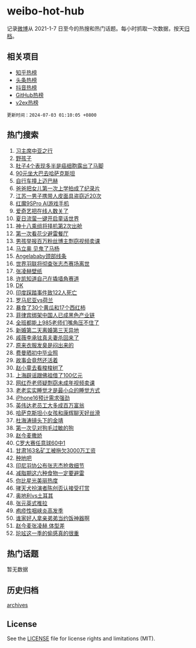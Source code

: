 # weibo-hot-hub

记录[微博](https://www.weibo.com)从 2021-1-7 日至今的热搜和热门话题。每小时抓取一次数据，按天[归档](archives)。

## 相关项目

- [知乎热榜](https://github.com/lonnyzhang423/zhihu-hot-hub)
- [头条热榜](https://github.com/lonnyzhang423/toutiao-hot-hub)
- [抖音热榜](https://github.com/lonnyzhang423/douyin-hot-hub)
- [GitHub热榜](https://github.com/lonnyzhang423/github-hot-hub)
- [v2ex热榜](https://github.com/lonnyzhang423/v2ex-hot-hub)


`更新时间：2024-07-03 01:10:05 +0800`

## 热门搜索

1. [习主席中亚之行](https://m.weibo.cn/search?containerid=100103type%3D1%26t%3D10%26q%3D%23%E4%B9%A0%E4%B8%BB%E5%B8%AD%E4%B8%AD%E4%BA%9A%E4%B9%8B%E8%A1%8C%23&stream_entry_id=51&isnewpage=1&extparam=seat%3D1%26cate%3D10103%26stream_entry_id%3D51%26pos%3D0%26q%3D%2523%25E4%25B9%25A0%25E4%25B8%25BB%25E5%25B8%25AD%25E4%25B8%25AD%25E4%25BA%259A%25E4%25B9%258B%25E8%25A1%258C%2523%26dgr%3D0%26filter_type%3Drealtimehot%26c_type%3D51%26display_time%3D1719940204%26pre_seqid%3D171994020449902665497)
1. [野孩子](https://m.weibo.cn/search?containerid=100103type%3D1%26t%3D10%26q%3D%E9%87%8E%E5%AD%A9%E5%AD%90&stream_entry_id=31&isnewpage=1&extparam=seat%3D1%26flag%3D1%26filter_type%3Drealtimehot%26q%3D%25E9%2587%258E%25E5%25AD%25A9%25E5%25AD%2590%26c_type%3D31%26cate%3D5001%26dgr%3D0%26pos%3D0%26stream_entry_id%3D31%26band_rank%3D1%26realpos%3D1%26lcate%3D5001%26display_time%3D1719940204%26pre_seqid%3D171994020449902665497)
1. [肚子4个表现多半是癌细胞露出了马脚](https://m.weibo.cn/search?containerid=100103type%3D1%26t%3D10%26q%3D%23%E8%82%9A%E5%AD%904%E4%B8%AA%E8%A1%A8%E7%8E%B0%E5%A4%9A%E5%8D%8A%E6%98%AF%E7%99%8C%E7%BB%86%E8%83%9E%E9%9C%B2%E5%87%BA%E4%BA%86%E9%A9%AC%E8%84%9A%23&stream_entry_id=31&isnewpage=1&extparam=seat%3D1%26flag%3D2%26filter_type%3Drealtimehot%26q%3D%2523%25E8%2582%259A%25E5%25AD%25904%25E4%25B8%25AA%25E8%25A1%25A8%25E7%258E%25B0%25E5%25A4%259A%25E5%258D%258A%25E6%2598%25AF%25E7%2599%258C%25E7%25BB%2586%25E8%2583%259E%25E9%259C%25B2%25E5%2587%25BA%25E4%25BA%2586%25E9%25A9%25AC%25E8%2584%259A%2523%26c_type%3D31%26cate%3D5001%26dgr%3D0%26pos%3D1%26stream_entry_id%3D31%26band_rank%3D2%26realpos%3D2%26lcate%3D5001%26display_time%3D1719940204%26pre_seqid%3D171994020449902665497)
1. [90元坐大巴去哈萨克斯坦](https://m.weibo.cn/search?containerid=100103type%3D1%26t%3D10%26q%3D%2390%E5%85%83%E5%9D%90%E5%A4%A7%E5%B7%B4%E5%8E%BB%E5%93%88%E8%90%A8%E5%85%8B%E6%96%AF%E5%9D%A6%23&stream_entry_id=31&isnewpage=1&extparam=seat%3D1%26flag%3D0%26filter_type%3Drealtimehot%26q%3D%252390%25E5%2585%2583%25E5%259D%2590%25E5%25A4%25A7%25E5%25B7%25B4%25E5%258E%25BB%25E5%2593%2588%25E8%2590%25A8%25E5%2585%258B%25E6%2596%25AF%25E5%259D%25A6%2523%26c_type%3D31%26cate%3D5001%26dgr%3D0%26pos%3D2%26stream_entry_id%3D31%26band_rank%3D3%26realpos%3D3%26lcate%3D5001%26display_time%3D1719940204%26pre_seqid%3D171994020449902665497)
1. [自行车撞上迈巴赫](https://m.weibo.cn/search?containerid=100103type%3D1%26t%3D10%26q%3D%23%E8%87%AA%E8%A1%8C%E8%BD%A6%E6%92%9E%E4%B8%8A%E8%BF%88%E5%B7%B4%E8%B5%AB%23&stream_entry_id=31&isnewpage=1&extparam=seat%3D1%26flag%3D2%26filter_type%3Drealtimehot%26q%3D%2523%25E8%2587%25AA%25E8%25A1%258C%25E8%25BD%25A6%25E6%2592%259E%25E4%25B8%258A%25E8%25BF%2588%25E5%25B7%25B4%25E8%25B5%25AB%2523%26c_type%3D31%26cate%3D5001%26dgr%3D0%26pos%3D3%26stream_entry_id%3D31%26band_rank%3D4%26realpos%3D4%26lcate%3D5001%26display_time%3D1719940204%26pre_seqid%3D171994020449902665497)
1. [爸爸把女儿第一次上学拍成了纪录片](https://m.weibo.cn/search?containerid=100103type%3D1%26t%3D10%26q%3D%E7%88%B8%E7%88%B8%E6%8A%8A%E5%A5%B3%E5%84%BF%E7%AC%AC%E4%B8%80%E6%AC%A1%E4%B8%8A%E5%AD%A6%E6%8B%8D%E6%88%90%E4%BA%86%E7%BA%AA%E5%BD%95%E7%89%87&stream_entry_id=31&isnewpage=1&extparam=seat%3D1%26flag%3D0%26filter_type%3Drealtimehot%26q%3D%25E7%2588%25B8%25E7%2588%25B8%25E6%258A%258A%25E5%25A5%25B3%25E5%2584%25BF%25E7%25AC%25AC%25E4%25B8%2580%25E6%25AC%25A1%25E4%25B8%258A%25E5%25AD%25A6%25E6%258B%258D%25E6%2588%2590%25E4%25BA%2586%25E7%25BA%25AA%25E5%25BD%2595%25E7%2589%2587%26c_type%3D31%26cate%3D5001%26dgr%3D0%26pos%3D4%26stream_entry_id%3D31%26band_rank%3D5%26realpos%3D5%26lcate%3D5001%26display_time%3D1719940204%26pre_seqid%3D171994020449902665497)
1. [江苏一男子携带人皮面具盗窃近20次](https://m.weibo.cn/search?containerid=100103type%3D1%26t%3D10%26q%3D%23%E6%B1%9F%E8%8B%8F%E4%B8%80%E7%94%B7%E5%AD%90%E6%90%BA%E5%B8%A6%E4%BA%BA%E7%9A%AE%E9%9D%A2%E5%85%B7%E7%9B%97%E7%AA%83%E8%BF%9120%E6%AC%A1%23&stream_entry_id=31&isnewpage=1&extparam=seat%3D1%26flag%3D0%26filter_type%3Drealtimehot%26q%3D%2523%25E6%25B1%259F%25E8%258B%258F%25E4%25B8%2580%25E7%2594%25B7%25E5%25AD%2590%25E6%2590%25BA%25E5%25B8%25A6%25E4%25BA%25BA%25E7%259A%25AE%25E9%259D%25A2%25E5%2585%25B7%25E7%259B%2597%25E7%25AA%2583%25E8%25BF%259120%25E6%25AC%25A1%2523%26c_type%3D31%26cate%3D5001%26dgr%3D0%26pos%3D5%26stream_entry_id%3D31%26band_rank%3D6%26realpos%3D6%26lcate%3D5001%26display_time%3D1719940204%26pre_seqid%3D171994020449902665497)
1. [红魔9SPro AI游戏手机](https://m.weibo.cn/search?containerid=100103type%3D1%26t%3D10%26q%3D%23%E7%BA%A2%E9%AD%949SPro+AI%E6%B8%B8%E6%88%8F%E6%89%8B%E6%9C%BA%23&stream_entry_id=31&isnewpage=1&extparam=seat%3D1%26filter_type%3Drealtimehot%26q%3D%2523%25E7%25BA%25A2%25E9%25AD%25949SPro%2520AI%25E6%25B8%25B8%25E6%2588%258F%25E6%2589%258B%25E6%259C%25BA%2523%26c_type%3D31%26adid%3D244894%26is_ad_pos%3D1%26topic_ad%3D1%26dgr%3D0%26pos%3D6%26stream_entry_id%3D31%26band_rank%3D7%26cate%3D5001%26lcate%3D5001%26display_time%3D1719940204%26pre_seqid%3D171994020449902665497)
1. [爱奇艺把在线人数关了](https://m.weibo.cn/search?containerid=100103type%3D1%26t%3D10%26q%3D%23%E7%88%B1%E5%A5%87%E8%89%BA%E6%8A%8A%E5%9C%A8%E7%BA%BF%E4%BA%BA%E6%95%B0%E5%85%B3%E4%BA%86%23&stream_entry_id=31&isnewpage=1&extparam=seat%3D1%26flag%3D2%26filter_type%3Drealtimehot%26q%3D%2523%25E7%2588%25B1%25E5%25A5%2587%25E8%2589%25BA%25E6%258A%258A%25E5%259C%25A8%25E7%25BA%25BF%25E4%25BA%25BA%25E6%2595%25B0%25E5%2585%25B3%25E4%25BA%2586%2523%26c_type%3D31%26cate%3D5001%26dgr%3D0%26pos%3D7%26stream_entry_id%3D31%26band_rank%3D7%26realpos%3D7%26lcate%3D5001%26display_time%3D1719940204%26pre_seqid%3D171994020449902665497)
1. [夏日流萤一键开启童话世界](https://m.weibo.cn/search?containerid=100103type%3D1%26t%3D10%26q%3D%23%E5%A4%8F%E6%97%A5%E6%B5%81%E8%90%A4%E4%B8%80%E9%94%AE%E5%BC%80%E5%90%AF%E7%AB%A5%E8%AF%9D%E4%B8%96%E7%95%8C%23&stream_entry_id=31&isnewpage=1&extparam=seat%3D1%26flag%3D32768%26filter_type%3Drealtimehot%26q%3D%2523%25E5%25A4%258F%25E6%2597%25A5%25E6%25B5%2581%25E8%2590%25A4%25E4%25B8%2580%25E9%2594%25AE%25E5%25BC%2580%25E5%2590%25AF%25E7%25AB%25A5%25E8%25AF%259D%25E4%25B8%2596%25E7%2595%258C%2523%26c_type%3D31%26cate%3D5001%26dgr%3D0%26pos%3D8%26stream_entry_id%3D31%26band_rank%3D8%26realpos%3D8%26lcate%3D5001%26display_time%3D1719940204%26pre_seqid%3D171994020449902665497)
1. [神十八乘组将择机第2次出舱](https://m.weibo.cn/search?containerid=100103type%3D1%26t%3D10%26q%3D%23%E7%A5%9E%E5%8D%81%E5%85%AB%E4%B9%98%E7%BB%84%E5%B0%86%E6%8B%A9%E6%9C%BA%E7%AC%AC2%E6%AC%A1%E5%87%BA%E8%88%B1%23&stream_entry_id=31&isnewpage=1&extparam=seat%3D1%26flag%3D0%26filter_type%3Drealtimehot%26q%3D%2523%25E7%25A5%259E%25E5%258D%2581%25E5%2585%25AB%25E4%25B9%2598%25E7%25BB%2584%25E5%25B0%2586%25E6%258B%25A9%25E6%259C%25BA%25E7%25AC%25AC2%25E6%25AC%25A1%25E5%2587%25BA%25E8%2588%25B1%2523%26c_type%3D31%26cate%3D5001%26dgr%3D0%26pos%3D9%26stream_entry_id%3D31%26band_rank%3D9%26realpos%3D9%26lcate%3D5001%26display_time%3D1719940204%26pre_seqid%3D171994020449902665497)
1. [第一次看花少避雷餐厅](https://m.weibo.cn/search?containerid=100103type%3D1%26t%3D10%26q%3D%E7%AC%AC%E4%B8%80%E6%AC%A1%E7%9C%8B%E8%8A%B1%E5%B0%91%E9%81%BF%E9%9B%B7%E9%A4%90%E5%8E%85&stream_entry_id=31&isnewpage=1&extparam=seat%3D1%26flag%3D2%26filter_type%3Drealtimehot%26q%3D%25E7%25AC%25AC%25E4%25B8%2580%25E6%25AC%25A1%25E7%259C%258B%25E8%258A%25B1%25E5%25B0%2591%25E9%2581%25BF%25E9%259B%25B7%25E9%25A4%2590%25E5%258E%2585%26c_type%3D31%26cate%3D5001%26dgr%3D0%26pos%3D10%26stream_entry_id%3D31%26band_rank%3D10%26realpos%3D10%26lcate%3D5001%26display_time%3D1719940204%26pre_seqid%3D171994020449902665497)
1. [男孩举报百万粉丝博主剽窃视频卖课](https://m.weibo.cn/search?containerid=100103type%3D1%26t%3D10%26q%3D%23%E7%94%B7%E5%AD%A9%E4%B8%BE%E6%8A%A5%E7%99%BE%E4%B8%87%E7%B2%89%E4%B8%9D%E5%8D%9A%E4%B8%BB%E5%89%BD%E7%AA%83%E8%A7%86%E9%A2%91%E5%8D%96%E8%AF%BE%23&stream_entry_id=31&isnewpage=1&extparam=seat%3D1%26flag%3D2%26filter_type%3Drealtimehot%26q%3D%2523%25E7%2594%25B7%25E5%25AD%25A9%25E4%25B8%25BE%25E6%258A%25A5%25E7%2599%25BE%25E4%25B8%2587%25E7%25B2%2589%25E4%25B8%259D%25E5%258D%259A%25E4%25B8%25BB%25E5%2589%25BD%25E7%25AA%2583%25E8%25A7%2586%25E9%25A2%2591%25E5%258D%2596%25E8%25AF%25BE%2523%26c_type%3D31%26cate%3D5001%26dgr%3D0%26pos%3D11%26stream_entry_id%3D31%26band_rank%3D11%26realpos%3D11%26lcate%3D5001%26display_time%3D1719940204%26pre_seqid%3D171994020449902665497)
1. [马立奥 见鬼了马杨](https://m.weibo.cn/search?containerid=100103type%3D1%26t%3D10%26q%3D%E9%A9%AC%E7%AB%8B%E5%A5%A5+%E8%A7%81%E9%AC%BC%E4%BA%86%E9%A9%AC%E6%9D%A8&stream_entry_id=31&isnewpage=1&extparam=seat%3D1%26flag%3D1%26filter_type%3Drealtimehot%26q%3D%25E9%25A9%25AC%25E7%25AB%258B%25E5%25A5%25A5%2520%25E8%25A7%2581%25E9%25AC%25BC%25E4%25BA%2586%25E9%25A9%25AC%25E6%259D%25A8%26c_type%3D31%26cate%3D5001%26dgr%3D0%26pos%3D12%26stream_entry_id%3D31%26band_rank%3D12%26realpos%3D12%26lcate%3D5001%26display_time%3D1719940204%26pre_seqid%3D171994020449902665497)
1. [Angelababy颈部线条](https://m.weibo.cn/search?containerid=100103type%3D1%26t%3D10%26q%3D%23Angelababy%E9%A2%88%E9%83%A8%E7%BA%BF%E6%9D%A1%23&stream_entry_id=31&isnewpage=1&extparam=seat%3D1%26flag%3D2%26filter_type%3Drealtimehot%26q%3D%2523Angelababy%25E9%25A2%2588%25E9%2583%25A8%25E7%25BA%25BF%25E6%259D%25A1%2523%26c_type%3D31%26cate%3D5001%26dgr%3D0%26pos%3D13%26stream_entry_id%3D31%26band_rank%3D13%26realpos%3D13%26lcate%3D5001%26display_time%3D1719940204%26pre_seqid%3D171994020449902665497)
1. [世界羽联将彻查张志杰赛场离世](https://m.weibo.cn/search?containerid=100103type%3D1%26t%3D10%26q%3D%23%E4%B8%96%E7%95%8C%E7%BE%BD%E8%81%94%E5%B0%86%E5%BD%BB%E6%9F%A5%E5%BC%A0%E5%BF%97%E6%9D%B0%E8%B5%9B%E5%9C%BA%E7%A6%BB%E4%B8%96%23&stream_entry_id=31&isnewpage=1&extparam=seat%3D1%26flag%3D0%26filter_type%3Drealtimehot%26q%3D%2523%25E4%25B8%2596%25E7%2595%258C%25E7%25BE%25BD%25E8%2581%2594%25E5%25B0%2586%25E5%25BD%25BB%25E6%259F%25A5%25E5%25BC%25A0%25E5%25BF%2597%25E6%259D%25B0%25E8%25B5%259B%25E5%259C%25BA%25E7%25A6%25BB%25E4%25B8%2596%2523%26c_type%3D31%26cate%3D5001%26dgr%3D0%26pos%3D14%26stream_entry_id%3D31%26band_rank%3D14%26realpos%3D14%26lcate%3D5001%26display_time%3D1719940204%26pre_seqid%3D171994020449902665497)
1. [张凌赫壁纸](https://m.weibo.cn/search?containerid=100103type%3D1%26t%3D10%26q%3D%23%E5%BC%A0%E5%87%8C%E8%B5%AB%E5%A3%81%E7%BA%B8%23&stream_entry_id=31&isnewpage=1&extparam=seat%3D1%26flag%3D0%26filter_type%3Drealtimehot%26q%3D%2523%25E5%25BC%25A0%25E5%2587%258C%25E8%25B5%25AB%25E5%25A3%2581%25E7%25BA%25B8%2523%26c_type%3D31%26cate%3D5001%26dgr%3D0%26pos%3D15%26stream_entry_id%3D31%26band_rank%3D15%26realpos%3D15%26lcate%3D5001%26display_time%3D1719940204%26pre_seqid%3D171994020449902665497)
1. [许凯知道自己在撬墙角赛道](https://m.weibo.cn/search?containerid=100103type%3D1%26t%3D10%26q%3D%23%E8%AE%B8%E5%87%AF%E7%9F%A5%E9%81%93%E8%87%AA%E5%B7%B1%E5%9C%A8%E6%92%AC%E5%A2%99%E8%A7%92%E8%B5%9B%E9%81%93%23&stream_entry_id=31&isnewpage=1&extparam=seat%3D1%26flag%3D0%26filter_type%3Drealtimehot%26q%3D%2523%25E8%25AE%25B8%25E5%2587%25AF%25E7%259F%25A5%25E9%2581%2593%25E8%2587%25AA%25E5%25B7%25B1%25E5%259C%25A8%25E6%2592%25AC%25E5%25A2%2599%25E8%25A7%2592%25E8%25B5%259B%25E9%2581%2593%2523%26c_type%3D31%26cate%3D5001%26dgr%3D0%26pos%3D16%26stream_entry_id%3D31%26band_rank%3D16%26realpos%3D16%26lcate%3D5001%26display_time%3D1719940204%26pre_seqid%3D171994020449902665497)
1. [DK](https://m.weibo.cn/search?containerid=100103type%3D1%26t%3D10%26q%3DDK&stream_entry_id=31&isnewpage=1&extparam=seat%3D1%26flag%3D0%26filter_type%3Drealtimehot%26q%3DDK%26c_type%3D31%26cate%3D5001%26dgr%3D0%26pos%3D17%26stream_entry_id%3D31%26band_rank%3D17%26realpos%3D17%26lcate%3D5001%26display_time%3D1719940204%26pre_seqid%3D171994020449902665497)
1. [印度踩踏事件致122人死亡](https://m.weibo.cn/search?containerid=100103type%3D1%26t%3D10%26q%3D%23%E5%8D%B0%E5%BA%A6%E8%B8%A9%E8%B8%8F%E4%BA%8B%E4%BB%B6%E8%87%B4122%E4%BA%BA%E6%AD%BB%E4%BA%A1%23&stream_entry_id=31&isnewpage=1&extparam=seat%3D1%26flag%3D0%26filter_type%3Drealtimehot%26q%3D%2523%25E5%258D%25B0%25E5%25BA%25A6%25E8%25B8%25A9%25E8%25B8%258F%25E4%25BA%258B%25E4%25BB%25B6%25E8%2587%25B4122%25E4%25BA%25BA%25E6%25AD%25BB%25E4%25BA%25A1%2523%26c_type%3D31%26cate%3D5001%26dgr%3D0%26pos%3D18%26stream_entry_id%3D31%26band_rank%3D18%26realpos%3D18%26lcate%3D5001%26display_time%3D1719940204%26pre_seqid%3D171994020449902665497)
1. [罗马尼亚vs荷兰](https://m.weibo.cn/search?containerid=100103type%3D1%26t%3D10%26q%3D%23%E7%BD%97%E9%A9%AC%E5%B0%BC%E4%BA%9Avs%E8%8D%B7%E5%85%B0%23&stream_entry_id=31&isnewpage=1&extparam=seat%3D1%26flag%3D1%26filter_type%3Drealtimehot%26q%3D%2523%25E7%25BD%2597%25E9%25A9%25AC%25E5%25B0%25BC%25E4%25BA%259Avs%25E8%258D%25B7%25E5%2585%25B0%2523%26c_type%3D31%26cate%3D5001%26dgr%3D0%26pos%3D19%26stream_entry_id%3D31%26band_rank%3D19%26realpos%3D19%26lcate%3D5001%26display_time%3D1719940204%26pre_seqid%3D171994020449902665497)
1. [暴食了30个黄瓜和17个西红柿](https://m.weibo.cn/search?containerid=100103type%3D1%26t%3D10%26q%3D%23%E6%9A%B4%E9%A3%9F%E4%BA%8630%E4%B8%AA%E9%BB%84%E7%93%9C%E5%92%8C17%E4%B8%AA%E8%A5%BF%E7%BA%A2%E6%9F%BF%23&stream_entry_id=31&isnewpage=1&extparam=seat%3D1%26flag%3D0%26filter_type%3Drealtimehot%26q%3D%2523%25E6%259A%25B4%25E9%25A3%259F%25E4%25BA%258630%25E4%25B8%25AA%25E9%25BB%2584%25E7%2593%259C%25E5%2592%258C17%25E4%25B8%25AA%25E8%25A5%25BF%25E7%25BA%25A2%25E6%259F%25BF%2523%26c_type%3D31%26cate%3D5001%26dgr%3D0%26pos%3D20%26stream_entry_id%3D31%26band_rank%3D20%26realpos%3D20%26lcate%3D5001%26display_time%3D1719940204%26pre_seqid%3D171994020449902665497)
1. [菲律宾绑架中国人已成黑色产业链](https://m.weibo.cn/search?containerid=100103type%3D1%26t%3D10%26q%3D%23%E8%8F%B2%E5%BE%8B%E5%AE%BE%E7%BB%91%E6%9E%B6%E4%B8%AD%E5%9B%BD%E4%BA%BA%E5%B7%B2%E6%88%90%E9%BB%91%E8%89%B2%E4%BA%A7%E4%B8%9A%E9%93%BE%23&stream_entry_id=31&isnewpage=1&extparam=seat%3D1%26flag%3D2%26filter_type%3Drealtimehot%26q%3D%2523%25E8%258F%25B2%25E5%25BE%258B%25E5%25AE%25BE%25E7%25BB%2591%25E6%259E%25B6%25E4%25B8%25AD%25E5%259B%25BD%25E4%25BA%25BA%25E5%25B7%25B2%25E6%2588%2590%25E9%25BB%2591%25E8%2589%25B2%25E4%25BA%25A7%25E4%25B8%259A%25E9%2593%25BE%2523%26c_type%3D31%26cate%3D5001%26dgr%3D0%26pos%3D21%26stream_entry_id%3D31%26band_rank%3D21%26realpos%3D21%26lcate%3D5001%26display_time%3D1719940204%26pre_seqid%3D171994020449902665497)
1. [全班都能上985老师们嘴角压不住了](https://m.weibo.cn/search?containerid=100103type%3D1%26t%3D10%26q%3D%23%E5%85%A8%E7%8F%AD%E9%83%BD%E8%83%BD%E4%B8%8A985%E8%80%81%E5%B8%88%E4%BB%AC%E5%98%B4%E8%A7%92%E5%8E%8B%E4%B8%8D%E4%BD%8F%E4%BA%86%23&stream_entry_id=31&isnewpage=1&extparam=seat%3D1%26flag%3D1%26filter_type%3Drealtimehot%26q%3D%2523%25E5%2585%25A8%25E7%258F%25AD%25E9%2583%25BD%25E8%2583%25BD%25E4%25B8%258A985%25E8%2580%2581%25E5%25B8%2588%25E4%25BB%25AC%25E5%2598%25B4%25E8%25A7%2592%25E5%258E%258B%25E4%25B8%258D%25E4%25BD%258F%25E4%25BA%2586%2523%26c_type%3D31%26cate%3D5001%26dgr%3D0%26pos%3D22%26stream_entry_id%3D31%26band_rank%3D22%26realpos%3D22%26lcate%3D5001%26display_time%3D1719940204%26pre_seqid%3D171994020449902665497)
1. [新婚第二天离婚第三天异地](https://m.weibo.cn/search?containerid=100103type%3D1%26t%3D10%26q%3D%23%E6%96%B0%E5%A9%9A%E7%AC%AC%E4%BA%8C%E5%A4%A9%E7%A6%BB%E5%A9%9A%E7%AC%AC%E4%B8%89%E5%A4%A9%E5%BC%82%E5%9C%B0%23&stream_entry_id=31&isnewpage=1&extparam=seat%3D1%26flag%3D0%26filter_type%3Drealtimehot%26q%3D%2523%25E6%2596%25B0%25E5%25A9%259A%25E7%25AC%25AC%25E4%25BA%258C%25E5%25A4%25A9%25E7%25A6%25BB%25E5%25A9%259A%25E7%25AC%25AC%25E4%25B8%2589%25E5%25A4%25A9%25E5%25BC%2582%25E5%259C%25B0%2523%26c_type%3D31%26cate%3D5001%26dgr%3D0%26pos%3D23%26stream_entry_id%3D31%26band_rank%3D23%26realpos%3D23%26lcate%3D5001%26display_time%3D1719940204%26pre_seqid%3D171994020449902665497)
1. [戚薇李承铉真夫妻杀回来了](https://m.weibo.cn/search?containerid=100103type%3D1%26t%3D10%26q%3D%23%E6%88%9A%E8%96%87%E6%9D%8E%E6%89%BF%E9%93%89%E7%9C%9F%E5%A4%AB%E5%A6%BB%E6%9D%80%E5%9B%9E%E6%9D%A5%E4%BA%86%23&stream_entry_id=31&isnewpage=1&extparam=seat%3D1%26flag%3D0%26filter_type%3Drealtimehot%26q%3D%2523%25E6%2588%259A%25E8%2596%2587%25E6%259D%258E%25E6%2589%25BF%25E9%2593%2589%25E7%259C%259F%25E5%25A4%25AB%25E5%25A6%25BB%25E6%259D%2580%25E5%259B%259E%25E6%259D%25A5%25E4%25BA%2586%2523%26c_type%3D31%26cate%3D5001%26dgr%3D0%26pos%3D24%26stream_entry_id%3D31%26band_rank%3D24%26realpos%3D24%26lcate%3D5001%26display_time%3D1719940204%26pre_seqid%3D171994020449902665497)
1. [原来衣服发臭是闷出来的](https://m.weibo.cn/search?containerid=100103type%3D1%26t%3D10%26q%3D%23%E5%8E%9F%E6%9D%A5%E8%A1%A3%E6%9C%8D%E5%8F%91%E8%87%AD%E6%98%AF%E9%97%B7%E5%87%BA%E6%9D%A5%E7%9A%84%23&stream_entry_id=31&isnewpage=1&extparam=seat%3D1%26flag%3D0%26filter_type%3Drealtimehot%26q%3D%2523%25E5%258E%259F%25E6%259D%25A5%25E8%25A1%25A3%25E6%259C%258D%25E5%258F%2591%25E8%2587%25AD%25E6%2598%25AF%25E9%2597%25B7%25E5%2587%25BA%25E6%259D%25A5%25E7%259A%2584%2523%26c_type%3D31%26cate%3D5001%26dgr%3D0%26pos%3D25%26stream_entry_id%3D31%26band_rank%3D25%26realpos%3D25%26lcate%3D5001%26display_time%3D1719940204%26pre_seqid%3D171994020449902665497)
1. [费曼晒初中毕业照](https://m.weibo.cn/search?containerid=100103type%3D1%26t%3D10%26q%3D%23%E8%B4%B9%E6%9B%BC%E6%99%92%E5%88%9D%E4%B8%AD%E6%AF%95%E4%B8%9A%E7%85%A7%23&stream_entry_id=31&isnewpage=1&extparam=seat%3D1%26flag%3D0%26filter_type%3Drealtimehot%26q%3D%2523%25E8%25B4%25B9%25E6%259B%25BC%25E6%2599%2592%25E5%2588%259D%25E4%25B8%25AD%25E6%25AF%2595%25E4%25B8%259A%25E7%2585%25A7%2523%26c_type%3D31%26cate%3D5001%26dgr%3D0%26pos%3D26%26stream_entry_id%3D31%26band_rank%3D26%26realpos%3D26%26lcate%3D5001%26display_time%3D1719940204%26pre_seqid%3D171994020449902665497)
1. [故事会竟然还活着](https://m.weibo.cn/search?containerid=100103type%3D1%26t%3D10%26q%3D%23%E6%95%85%E4%BA%8B%E4%BC%9A%E7%AB%9F%E7%84%B6%E8%BF%98%E6%B4%BB%E7%9D%80%23&stream_entry_id=31&isnewpage=1&extparam=seat%3D1%26flag%3D0%26filter_type%3Drealtimehot%26q%3D%2523%25E6%2595%2585%25E4%25BA%258B%25E4%25BC%259A%25E7%25AB%259F%25E7%2584%25B6%25E8%25BF%2598%25E6%25B4%25BB%25E7%259D%2580%2523%26c_type%3D31%26cate%3D5001%26dgr%3D0%26pos%3D27%26stream_entry_id%3D31%26band_rank%3D27%26realpos%3D27%26lcate%3D5001%26display_time%3D1719940204%26pre_seqid%3D171994020449902665497)
1. [赵小童去看梭梭树了](https://m.weibo.cn/search?containerid=100103type%3D1%26t%3D10%26q%3D%23%E8%B5%B5%E5%B0%8F%E7%AB%A5%E5%8E%BB%E7%9C%8B%E6%A2%AD%E6%A2%AD%E6%A0%91%E4%BA%86%23&stream_entry_id=31&isnewpage=1&extparam=seat%3D1%26flag%3D0%26filter_type%3Drealtimehot%26q%3D%2523%25E8%25B5%25B5%25E5%25B0%258F%25E7%25AB%25A5%25E5%258E%25BB%25E7%259C%258B%25E6%25A2%25AD%25E6%25A2%25AD%25E6%25A0%2591%25E4%25BA%2586%2523%26c_type%3D31%26cate%3D5001%26dgr%3D0%26pos%3D28%26stream_entry_id%3D31%26band_rank%3D28%26realpos%3D28%26lcate%3D5001%26display_time%3D1719940204%26pre_seqid%3D171994020449902665497)
1. [上海辟谣跟佛祖借了100亿元](https://m.weibo.cn/search?containerid=100103type%3D1%26t%3D10%26q%3D%23%E4%B8%8A%E6%B5%B7%E8%BE%9F%E8%B0%A3%E8%B7%9F%E4%BD%9B%E7%A5%96%E5%80%9F%E4%BA%86100%E4%BA%BF%E5%85%83%23&stream_entry_id=31&isnewpage=1&extparam=seat%3D1%26flag%3D0%26filter_type%3Drealtimehot%26q%3D%2523%25E4%25B8%258A%25E6%25B5%25B7%25E8%25BE%259F%25E8%25B0%25A3%25E8%25B7%259F%25E4%25BD%259B%25E7%25A5%2596%25E5%2580%259F%25E4%25BA%2586100%25E4%25BA%25BF%25E5%2585%2583%2523%26c_type%3D31%26cate%3D5001%26dgr%3D0%26pos%3D29%26stream_entry_id%3D31%26band_rank%3D29%26realpos%3D29%26lcate%3D5001%26display_time%3D1719940204%26pre_seqid%3D171994020449902665497)
1. [网红乔老师疑剽窃未成年视频卖课](https://m.weibo.cn/search?containerid=100103type%3D1%26t%3D10%26q%3D%23%E7%BD%91%E7%BA%A2%E4%B9%94%E8%80%81%E5%B8%88%E7%96%91%E5%89%BD%E7%AA%83%E6%9C%AA%E6%88%90%E5%B9%B4%E8%A7%86%E9%A2%91%E5%8D%96%E8%AF%BE%23&stream_entry_id=31&isnewpage=1&extparam=seat%3D1%26flag%3D0%26filter_type%3Drealtimehot%26q%3D%2523%25E7%25BD%2591%25E7%25BA%25A2%25E4%25B9%2594%25E8%2580%2581%25E5%25B8%2588%25E7%2596%2591%25E5%2589%25BD%25E7%25AA%2583%25E6%259C%25AA%25E6%2588%2590%25E5%25B9%25B4%25E8%25A7%2586%25E9%25A2%2591%25E5%258D%2596%25E8%25AF%25BE%2523%26c_type%3D31%26cate%3D5001%26dgr%3D0%26pos%3D30%26stream_entry_id%3D31%26band_rank%3D30%26realpos%3D30%26lcate%3D5001%26display_time%3D1719940204%26pre_seqid%3D171994020449902665497)
1. [老老实实睡觉才是最小众的睡觉方式](https://m.weibo.cn/search?containerid=100103type%3D1%26t%3D10%26q%3D%23%E8%80%81%E8%80%81%E5%AE%9E%E5%AE%9E%E7%9D%A1%E8%A7%89%E6%89%8D%E6%98%AF%E6%9C%80%E5%B0%8F%E4%BC%97%E7%9A%84%E7%9D%A1%E8%A7%89%E6%96%B9%E5%BC%8F%23&stream_entry_id=31&isnewpage=1&extparam=seat%3D1%26flag%3D0%26filter_type%3Drealtimehot%26q%3D%2523%25E8%2580%2581%25E8%2580%2581%25E5%25AE%259E%25E5%25AE%259E%25E7%259D%25A1%25E8%25A7%2589%25E6%2589%258D%25E6%2598%25AF%25E6%259C%2580%25E5%25B0%258F%25E4%25BC%2597%25E7%259A%2584%25E7%259D%25A1%25E8%25A7%2589%25E6%2596%25B9%25E5%25BC%258F%2523%26c_type%3D31%26cate%3D5001%26dgr%3D0%26pos%3D31%26stream_entry_id%3D31%26band_rank%3D31%26realpos%3D31%26lcate%3D5001%26display_time%3D1719940204%26pre_seqid%3D171994020449902665497)
1. [iPhone16预计需求强劲](https://m.weibo.cn/search?containerid=100103type%3D1%26t%3D10%26q%3D%23iPhone16%E9%A2%84%E8%AE%A1%E9%9C%80%E6%B1%82%E5%BC%BA%E5%8A%B2%23&stream_entry_id=31&isnewpage=1&extparam=seat%3D1%26flag%3D0%26filter_type%3Drealtimehot%26q%3D%2523iPhone16%25E9%25A2%2584%25E8%25AE%25A1%25E9%259C%2580%25E6%25B1%2582%25E5%25BC%25BA%25E5%258A%25B2%2523%26c_type%3D31%26cate%3D5001%26dgr%3D0%26pos%3D32%26stream_entry_id%3D31%26band_rank%3D32%26realpos%3D32%26lcate%3D5001%26display_time%3D1719940204%26pre_seqid%3D171994020449902665497)
1. [英伟达老员工大多成百万富翁](https://m.weibo.cn/search?containerid=100103type%3D1%26t%3D10%26q%3D%23%E8%8B%B1%E4%BC%9F%E8%BE%BE%E8%80%81%E5%91%98%E5%B7%A5%E5%A4%A7%E5%A4%9A%E6%88%90%E7%99%BE%E4%B8%87%E5%AF%8C%E7%BF%81%23&stream_entry_id=31&isnewpage=1&extparam=seat%3D1%26flag%3D0%26filter_type%3Drealtimehot%26q%3D%2523%25E8%258B%25B1%25E4%25BC%259F%25E8%25BE%25BE%25E8%2580%2581%25E5%2591%2598%25E5%25B7%25A5%25E5%25A4%25A7%25E5%25A4%259A%25E6%2588%2590%25E7%2599%25BE%25E4%25B8%2587%25E5%25AF%258C%25E7%25BF%2581%2523%26c_type%3D31%26cate%3D5001%26dgr%3D0%26pos%3D33%26stream_entry_id%3D31%26band_rank%3D33%26realpos%3D33%26lcate%3D5001%26display_time%3D1719940204%26pre_seqid%3D171994020449902665497)
1. [哈萨克斯坦小女孩和康辉聊天好丝滑](https://m.weibo.cn/search?containerid=100103type%3D1%26t%3D10%26q%3D%23%E5%93%88%E8%90%A8%E5%85%8B%E6%96%AF%E5%9D%A6%E5%B0%8F%E5%A5%B3%E5%AD%A9%E5%92%8C%E5%BA%B7%E8%BE%89%E8%81%8A%E5%A4%A9%E5%A5%BD%E4%B8%9D%E6%BB%91%23&stream_entry_id=31&isnewpage=1&extparam=seat%3D1%26flag%3D32768%26filter_type%3Drealtimehot%26q%3D%2523%25E5%2593%2588%25E8%2590%25A8%25E5%2585%258B%25E6%2596%25AF%25E5%259D%25A6%25E5%25B0%258F%25E5%25A5%25B3%25E5%25AD%25A9%25E5%2592%258C%25E5%25BA%25B7%25E8%25BE%2589%25E8%2581%258A%25E5%25A4%25A9%25E5%25A5%25BD%25E4%25B8%259D%25E6%25BB%2591%2523%26c_type%3D31%26cate%3D5001%26dgr%3D0%26pos%3D34%26stream_entry_id%3D31%26band_rank%3D34%26realpos%3D34%26lcate%3D5001%26display_time%3D1719940204%26pre_seqid%3D171994020449902665497)
1. [杜海涛镜头下的金靖](https://m.weibo.cn/search?containerid=100103type%3D1%26t%3D10%26q%3D%23%E6%9D%9C%E6%B5%B7%E6%B6%9B%E9%95%9C%E5%A4%B4%E4%B8%8B%E7%9A%84%E9%87%91%E9%9D%96%23&stream_entry_id=31&isnewpage=1&extparam=seat%3D1%26flag%3D0%26filter_type%3Drealtimehot%26q%3D%2523%25E6%259D%259C%25E6%25B5%25B7%25E6%25B6%259B%25E9%2595%259C%25E5%25A4%25B4%25E4%25B8%258B%25E7%259A%2584%25E9%2587%2591%25E9%259D%2596%2523%26c_type%3D31%26cate%3D5001%26dgr%3D0%26pos%3D35%26stream_entry_id%3D31%26band_rank%3D35%26realpos%3D35%26lcate%3D5001%26display_time%3D1719940204%26pre_seqid%3D171994020449902665497)
1. [第一次见对狗毛过敏的狗](https://m.weibo.cn/search?containerid=100103type%3D1%26t%3D10%26q%3D%E7%AC%AC%E4%B8%80%E6%AC%A1%E8%A7%81%E5%AF%B9%E7%8B%97%E6%AF%9B%E8%BF%87%E6%95%8F%E7%9A%84%E7%8B%97&stream_entry_id=31&isnewpage=1&extparam=seat%3D1%26flag%3D0%26filter_type%3Drealtimehot%26q%3D%25E7%25AC%25AC%25E4%25B8%2580%25E6%25AC%25A1%25E8%25A7%2581%25E5%25AF%25B9%25E7%258B%2597%25E6%25AF%259B%25E8%25BF%2587%25E6%2595%258F%25E7%259A%2584%25E7%258B%2597%26c_type%3D31%26cate%3D5001%26dgr%3D0%26pos%3D36%26stream_entry_id%3D31%26band_rank%3D36%26realpos%3D36%26lcate%3D5001%26display_time%3D1719940204%26pre_seqid%3D171994020449902665497)
1. [赵今麦撒娇](https://m.weibo.cn/search?containerid=100103type%3D1%26t%3D10%26q%3D%E8%B5%B5%E4%BB%8A%E9%BA%A6%E6%92%92%E5%A8%87&stream_entry_id=31&isnewpage=1&extparam=seat%3D1%26flag%3D0%26filter_type%3Drealtimehot%26q%3D%25E8%25B5%25B5%25E4%25BB%258A%25E9%25BA%25A6%25E6%2592%2592%25E5%25A8%2587%26c_type%3D31%26cate%3D5001%26dgr%3D0%26pos%3D37%26stream_entry_id%3D31%26band_rank%3D37%26realpos%3D37%26lcate%3D5001%26display_time%3D1719940204%26pre_seqid%3D171994020449902665497)
1. [C罗大赛任意球60中1](https://m.weibo.cn/search?containerid=100103type%3D1%26t%3D10%26q%3D%23C%E7%BD%97%E5%A4%A7%E8%B5%9B%E4%BB%BB%E6%84%8F%E7%90%8360%E4%B8%AD1%23&stream_entry_id=31&isnewpage=1&extparam=seat%3D1%26flag%3D0%26filter_type%3Drealtimehot%26q%3D%2523C%25E7%25BD%2597%25E5%25A4%25A7%25E8%25B5%259B%25E4%25BB%25BB%25E6%2584%258F%25E7%2590%258360%25E4%25B8%25AD1%2523%26c_type%3D31%26cate%3D5001%26dgr%3D0%26pos%3D38%26stream_entry_id%3D31%26band_rank%3D38%26realpos%3D38%26lcate%3D5001%26display_time%3D1719940204%26pre_seqid%3D171994020449902665497)
1. [甘肃163名矿工被拖欠3000万工资](https://m.weibo.cn/search?containerid=100103type%3D1%26t%3D10%26q%3D%23%E7%94%98%E8%82%83163%E5%90%8D%E7%9F%BF%E5%B7%A5%E8%A2%AB%E6%8B%96%E6%AC%A03000%E4%B8%87%E5%B7%A5%E8%B5%84%23&stream_entry_id=31&isnewpage=1&extparam=seat%3D1%26flag%3D1%26filter_type%3Drealtimehot%26q%3D%2523%25E7%2594%2598%25E8%2582%2583163%25E5%2590%258D%25E7%259F%25BF%25E5%25B7%25A5%25E8%25A2%25AB%25E6%258B%2596%25E6%25AC%25A03000%25E4%25B8%2587%25E5%25B7%25A5%25E8%25B5%2584%2523%26c_type%3D31%26cate%3D5001%26dgr%3D0%26pos%3D39%26stream_entry_id%3D31%26band_rank%3D39%26realpos%3D39%26lcate%3D5001%26display_time%3D1719940204%26pre_seqid%3D171994020449902665497)
1. [种地吧](https://m.weibo.cn/search?containerid=100103type%3D1%26t%3D10%26q%3D%E7%A7%8D%E5%9C%B0%E5%90%A7&stream_entry_id=31&isnewpage=1&extparam=seat%3D1%26flag%3D0%26filter_type%3Drealtimehot%26q%3D%25E7%25A7%258D%25E5%259C%25B0%25E5%2590%25A7%26c_type%3D31%26cate%3D5001%26dgr%3D0%26pos%3D40%26stream_entry_id%3D31%26band_rank%3D40%26realpos%3D40%26lcate%3D5001%26display_time%3D1719940204%26pre_seqid%3D171994020449902665497)
1. [印尼羽协公布张志杰抢救细节](https://m.weibo.cn/search?containerid=100103type%3D1%26t%3D10%26q%3D%23%E5%8D%B0%E5%B0%BC%E7%BE%BD%E5%8D%8F%E5%85%AC%E5%B8%83%E5%BC%A0%E5%BF%97%E6%9D%B0%E6%8A%A2%E6%95%91%E7%BB%86%E8%8A%82%23&stream_entry_id=31&isnewpage=1&extparam=seat%3D1%26flag%3D0%26filter_type%3Drealtimehot%26q%3D%2523%25E5%258D%25B0%25E5%25B0%25BC%25E7%25BE%25BD%25E5%258D%258F%25E5%2585%25AC%25E5%25B8%2583%25E5%25BC%25A0%25E5%25BF%2597%25E6%259D%25B0%25E6%258A%25A2%25E6%2595%2591%25E7%25BB%2586%25E8%258A%2582%2523%26c_type%3D31%26cate%3D5001%26dgr%3D0%26pos%3D41%26stream_entry_id%3D31%26band_rank%3D41%26realpos%3D41%26lcate%3D5001%26display_time%3D1719940204%26pre_seqid%3D171994020449902665497)
1. [减脂期这六种食物一定要避雷](https://m.weibo.cn/search?containerid=100103type%3D1%26t%3D10%26q%3D%23%E5%87%8F%E8%84%82%E6%9C%9F%E8%BF%99%E5%85%AD%E7%A7%8D%E9%A3%9F%E7%89%A9%E4%B8%80%E5%AE%9A%E8%A6%81%E9%81%BF%E9%9B%B7%23&stream_entry_id=31&isnewpage=1&extparam=seat%3D1%26flag%3D1%26filter_type%3Drealtimehot%26q%3D%2523%25E5%2587%258F%25E8%2584%2582%25E6%259C%259F%25E8%25BF%2599%25E5%2585%25AD%25E7%25A7%258D%25E9%25A3%259F%25E7%2589%25A9%25E4%25B8%2580%25E5%25AE%259A%25E8%25A6%2581%25E9%2581%25BF%25E9%259B%25B7%2523%26c_type%3D31%26cate%3D5001%26dgr%3D0%26pos%3D42%26stream_entry_id%3D31%26band_rank%3D42%26realpos%3D42%26lcate%3D5001%26display_time%3D1719940204%26pre_seqid%3D171994020449902665497)
1. [你比星光美丽热度](https://m.weibo.cn/search?containerid=100103type%3D1%26t%3D10%26q%3D%23%E4%BD%A0%E6%AF%94%E6%98%9F%E5%85%89%E7%BE%8E%E4%B8%BD%E7%83%AD%E5%BA%A6%23&stream_entry_id=31&isnewpage=1&extparam=seat%3D1%26flag%3D0%26filter_type%3Drealtimehot%26q%3D%2523%25E4%25BD%25A0%25E6%25AF%2594%25E6%2598%259F%25E5%2585%2589%25E7%25BE%258E%25E4%25B8%25BD%25E7%2583%25AD%25E5%25BA%25A6%2523%26c_type%3D31%26cate%3D5001%26dgr%3D0%26pos%3D43%26stream_entry_id%3D31%26band_rank%3D43%26realpos%3D43%26lcate%3D5001%26display_time%3D1719940204%26pre_seqid%3D171994020449902665497)
1. [哮天犬扮演者陈创否认接受打赏](https://m.weibo.cn/search?containerid=100103type%3D1%26t%3D10%26q%3D%23%E5%93%AE%E5%A4%A9%E7%8A%AC%E6%89%AE%E6%BC%94%E8%80%85%E9%99%88%E5%88%9B%E5%90%A6%E8%AE%A4%E6%8E%A5%E5%8F%97%E6%89%93%E8%B5%8F%23&stream_entry_id=31&isnewpage=1&extparam=seat%3D1%26flag%3D0%26filter_type%3Drealtimehot%26q%3D%2523%25E5%2593%25AE%25E5%25A4%25A9%25E7%258A%25AC%25E6%2589%25AE%25E6%25BC%2594%25E8%2580%2585%25E9%2599%2588%25E5%2588%259B%25E5%2590%25A6%25E8%25AE%25A4%25E6%258E%25A5%25E5%258F%2597%25E6%2589%2593%25E8%25B5%258F%2523%26c_type%3D31%26cate%3D5001%26dgr%3D0%26pos%3D44%26stream_entry_id%3D31%26band_rank%3D44%26realpos%3D44%26lcate%3D5001%26display_time%3D1719940204%26pre_seqid%3D171994020449902665497)
1. [奥地利vs土耳其](https://m.weibo.cn/search?containerid=100103type%3D1%26t%3D10%26q%3D%23%E5%A5%A5%E5%9C%B0%E5%88%A9vs%E5%9C%9F%E8%80%B3%E5%85%B6%23&stream_entry_id=31&isnewpage=1&extparam=seat%3D1%26flag%3D1%26filter_type%3Drealtimehot%26q%3D%2523%25E5%25A5%25A5%25E5%259C%25B0%25E5%2588%25A9vs%25E5%259C%259F%25E8%2580%25B3%25E5%2585%25B6%2523%26c_type%3D31%26cate%3D5001%26dgr%3D0%26pos%3D45%26stream_entry_id%3D31%26band_rank%3D45%26realpos%3D45%26lcate%3D5001%26display_time%3D1719940204%26pre_seqid%3D171994020449902665497)
1. [张元英式推拉](https://m.weibo.cn/search?containerid=100103type%3D1%26t%3D10%26q%3D%E5%BC%A0%E5%85%83%E8%8B%B1%E5%BC%8F%E6%8E%A8%E6%8B%89&stream_entry_id=31&isnewpage=1&extparam=seat%3D1%26flag%3D0%26filter_type%3Drealtimehot%26q%3D%25E5%25BC%25A0%25E5%2585%2583%25E8%258B%25B1%25E5%25BC%258F%25E6%258E%25A8%25E6%258B%2589%26c_type%3D31%26cate%3D5001%26dgr%3D0%26pos%3D46%26stream_entry_id%3D31%26band_rank%3D46%26realpos%3D46%26lcate%3D5001%26display_time%3D1719940204%26pre_seqid%3D171994020449902665497)
1. [疱疹性咽峡炎高发季](https://m.weibo.cn/search?containerid=100103type%3D1%26t%3D10%26q%3D%23%E7%96%B1%E7%96%B9%E6%80%A7%E5%92%BD%E5%B3%A1%E7%82%8E%E9%AB%98%E5%8F%91%E5%AD%A3%23&stream_entry_id=31&isnewpage=1&extparam=seat%3D1%26flag%3D0%26filter_type%3Drealtimehot%26q%3D%2523%25E7%2596%25B1%25E7%2596%25B9%25E6%2580%25A7%25E5%2592%25BD%25E5%25B3%25A1%25E7%2582%258E%25E9%25AB%2598%25E5%258F%2591%25E5%25AD%25A3%2523%26c_type%3D31%26cate%3D5001%26dgr%3D0%26pos%3D47%26stream_entry_id%3D31%26band_rank%3D47%26realpos%3D47%26lcate%3D5001%26display_time%3D1719940204%26pre_seqid%3D171994020449902665497)
1. [谁家好人拿亲弟弟当约饭神器啊](https://m.weibo.cn/search?containerid=100103type%3D1%26t%3D10%26q%3D%23%E8%B0%81%E5%AE%B6%E5%A5%BD%E4%BA%BA%E6%8B%BF%E4%BA%B2%E5%BC%9F%E5%BC%9F%E5%BD%93%E7%BA%A6%E9%A5%AD%E7%A5%9E%E5%99%A8%E5%95%8A%23&stream_entry_id=31&isnewpage=1&extparam=seat%3D1%26flag%3D0%26filter_type%3Drealtimehot%26q%3D%2523%25E8%25B0%2581%25E5%25AE%25B6%25E5%25A5%25BD%25E4%25BA%25BA%25E6%258B%25BF%25E4%25BA%25B2%25E5%25BC%259F%25E5%25BC%259F%25E5%25BD%2593%25E7%25BA%25A6%25E9%25A5%25AD%25E7%25A5%259E%25E5%2599%25A8%25E5%2595%258A%2523%26c_type%3D31%26cate%3D5001%26dgr%3D0%26pos%3D48%26stream_entry_id%3D31%26band_rank%3D48%26realpos%3D48%26lcate%3D5001%26display_time%3D1719940204%26pre_seqid%3D171994020449902665497)
1. [赵今麦张凌赫 体型差](https://m.weibo.cn/search?containerid=100103type%3D1%26t%3D10%26q%3D%E8%B5%B5%E4%BB%8A%E9%BA%A6%E5%BC%A0%E5%87%8C%E8%B5%AB+%E4%BD%93%E5%9E%8B%E5%B7%AE&stream_entry_id=31&isnewpage=1&extparam=seat%3D1%26flag%3D0%26filter_type%3Drealtimehot%26q%3D%25E8%25B5%25B5%25E4%25BB%258A%25E9%25BA%25A6%25E5%25BC%25A0%25E5%2587%258C%25E8%25B5%25AB%2520%25E4%25BD%2593%25E5%259E%258B%25E5%25B7%25AE%26c_type%3D31%26cate%3D5001%26dgr%3D0%26pos%3D49%26stream_entry_id%3D31%26band_rank%3D49%26realpos%3D49%26lcate%3D5001%26display_time%3D1719940204%26pre_seqid%3D171994020449902665497)
1. [玱玹这一季的偷感真的很重](https://m.weibo.cn/search?containerid=100103type%3D1%26t%3D10%26q%3D%23%E7%8E%B1%E7%8E%B9%E8%BF%99%E4%B8%80%E5%AD%A3%E7%9A%84%E5%81%B7%E6%84%9F%E7%9C%9F%E7%9A%84%E5%BE%88%E9%87%8D%23&stream_entry_id=31&isnewpage=1&extparam=seat%3D1%26flag%3D0%26filter_type%3Drealtimehot%26q%3D%2523%25E7%258E%25B1%25E7%258E%25B9%25E8%25BF%2599%25E4%25B8%2580%25E5%25AD%25A3%25E7%259A%2584%25E5%2581%25B7%25E6%2584%259F%25E7%259C%259F%25E7%259A%2584%25E5%25BE%2588%25E9%2587%258D%2523%26c_type%3D31%26cate%3D5001%26dgr%3D0%26pos%3D50%26stream_entry_id%3D31%26band_rank%3D50%26realpos%3D50%26lcate%3D5001%26display_time%3D1719940204%26pre_seqid%3D171994020449902665497)

## 热门话题

暂无数据

## 历史归档

[archives](archives)

## License

See the [LICENSE](LICENSE) file for license rights and limitations (MIT).
